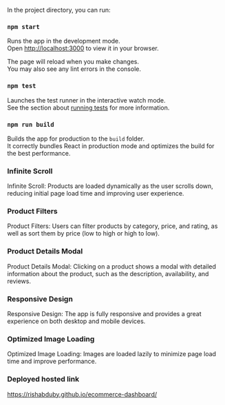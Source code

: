 In the project directory, you can run:

### `npm start`

Runs the app in the development mode.\
Open [http://localhost:3000](http://localhost:3000) to view it in your browser.

The page will reload when you make changes.\
You may also see any lint errors in the console.

### `npm test`

Launches the test runner in the interactive watch mode.\
See the section about [running tests](https://facebook.github.io/create-react-app/docs/running-tests) for more information.

### `npm run build`

Builds the app for production to the `build` folder.\
It correctly bundles React in production mode and optimizes the build for the best performance.

### Infinite Scroll

Infinite Scroll: Products are loaded dynamically as the user scrolls down, reducing initial page load time and improving user experience.

### Product Filters

Product Filters: Users can filter products by category, price, and rating, as well as sort them by price (low to high or high to low).

### Product Details Modal

Product Details Modal: Clicking on a product shows a modal with detailed information about the product, such as the description, availability, and reviews.

### Responsive Design

Responsive Design: The app is fully responsive and provides a great experience on both desktop and mobile devices.

### Optimized Image Loading

Optimized Image Loading: Images are loaded lazily to minimize page load time and improve performance.

### Deployed hosted link 
https://rishabduby.github.io/ecommerce-dashboard/

